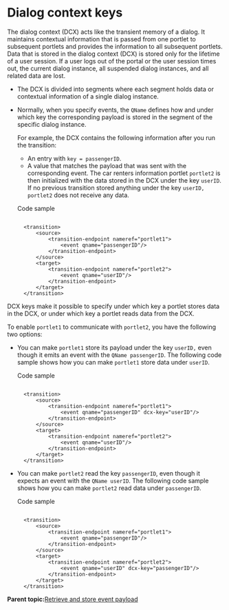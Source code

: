 # Dialog context keys

The dialog context \(DCX\) acts like the transient memory of a dialog. It maintains contextual information that is passed from one portlet to subsequent portlets and provides the information to all subsequent portlets. Data that is stored in the dialog context \(DCX\) is stored only for the lifetime of a user session. If a user logs out of the portal or the user session times out, the current dialog instance, all suspended dialog instances, and all related data are lost.

-   The DCX is divided into segments where each segment holds data or contextual information of a single dialog instance.
-   Normally, when you specify events, the `QName` defines how and under which key the corresponding payload is stored in the segment of the specific dialog instance.

    For example, the DCX contains the following information after you run the transition:

    -   An entry with `key = passengerID`.
    -   A value that matches the payload that was sent with the corresponding event.
    The car renters information portlet `portlet2` is then initialized with the data stored in the DCX under the key `userID`. If no previous transition stored anything under the key `userID, portlet2` does not receive any data.

    Code sample

    ```
    
      <transition>
          <source>
              <transition-endpoint nameref="portlet1">
                  <event qname="passengerID"/>
              </transition-endpoint>
          </source>
          <target>
              <transition-endpoint nameref="portlet2">
                  <event qname="userID"/>
              </transition-endpoint>
          </target>
      </transition>
    
    ```


DCX keys make it possible to specify under which key a portlet stores data in the DCX, or under which key a portlet reads data from the DCX.

To enable `portlet1` to communicate with `portlet2`, you have the following two options:

-   You can make `portlet1` store its payload under the key `userID,` even though it emits an event with the `QName passengerID`. The following code sample shows how you can make `portlet1` store data under `userID`.

    Code sample

    ```
    
      <transition>
          <source>
              <transition-endpoint nameref="portlet1">
                  <event qname="passengerID" dcx-key="userID"/>
              </transition-endpoint>
          </source>
          <target>
              <transition-endpoint nameref="portlet2">
                  <event qname="userID"/>
              </transition-endpoint>
          </target>
      </transition>
    
    ```

-   You can make `portlet2` read the key `passengerID`, even though it expects an event with the `QName userID`. The following code sample shows how you can make `portlet2` read data under `passengerID`.

    Code sample

    ```
    
      <transition>
          <source>
              <transition-endpoint nameref="portlet1">
                  <event qname="passengerID"/>
              </transition-endpoint>
          </source>
          <target>
              <transition-endpoint nameref="portlet2">
                  <event qname="userID" dcx-key="passengerID"/>
              </transition-endpoint>
          </target>
      </transition>
    
    ```


**Parent topic:**[Retrieve and store event payload](../screenflow/ret_str_evnt_pyld.md)

